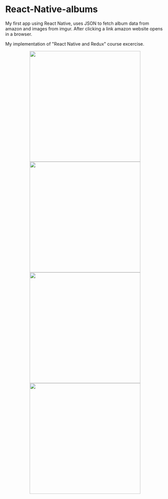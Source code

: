 # React-Native-albums

My first app using React Native, uses JSON to fetch album data from amazon and images from imgur.
After clicking a link amazon website opens in a browser.

My implementation of "React Native and Redux" course excercise.

<p align="center">
  <img src="http://i.imgur.com/HtCikbq.png" width="350"/>
  <img src="http://i.imgur.com/Z1mHsgA.png" width="350"/>
  <img src="http://i.imgur.com/b9BhOk8.png" width="350"/>
  <img src="http://i.imgur.com/l99bStn.png" width="350"/>
</p>
